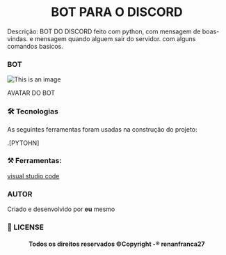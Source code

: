 <h1 align="center">BOT PARA O DISCORD</h1>
  
 <p>Descrição: BOT DO DISCORD  feito com python, com mensagem de boas-vindas. e mensagem quando alguem sair do servidor. com alguns comandos basicos.</p>


### BOT 
![This is an image](https://cdn.discordapp.com/attachments/926938470931382332/949367650176356382/avatar.png)
<P> AVATAR DO BOT </P>


### 🛠 Tecnologias

As seguintes ferramentas foram usadas na construção do projeto:

.[PYTOHN]

### ⚒️  Ferramentas:
[visual studio code](https://code.visualstudio.com/)


### AUTOR 
<P> Criado e desenvolvido por <strong> eu</strong> mesmo </P>

### 📝 LICENSE

<h4 align="center"> 
 Todos os direitos reservados ©Copyright -® renanfranca27
</h4>
